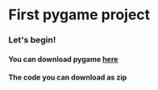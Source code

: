 # First pygame project
### Let's begin!
#### **You can download pygame [here](http://www.pygame.org/download.shtml)**
#### **The code you can download as zip**
